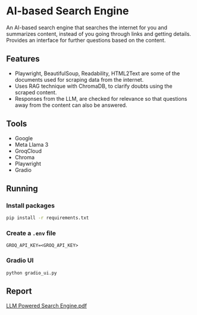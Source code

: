# AI-based Search Engine

An AI-based search engine that searches the internet for you and summarizes content, instead of you going through links and getting details. Provides an interface for further questions based on the content.


## Features
- Playwright, BeautifulSoup, Readability, HTML2Text are some of the documents used for scraping data from the internet.
- Uses RAG technique with ChromaDB, to clarify doubts using the scraped content.
- Responses from the LLM, are checked for relevance so that questions away from the content can also be answered.

## Tools
- Google
- Meta Llama 3
- GroqCloud
- Chroma
- Playwright
- Gradio

## Running

### Install packages
```bash
pip install -r requirements.txt
```

### Create a `.env` file
```env
GROQ_API_KEY=<GROQ_API_KEY>
```

### Gradio UI
```shell
python gradio_ui.py
```

## Report
[LLM Powered Search Engine.pdf](https://github.com/cbxdv/AI_Search/files/15139661/LLM.Powered.Search.Engine.pdf)
